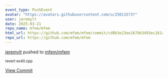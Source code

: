 ```yaml
---
event_type: PushEvent
avatar: "https://avatars.githubusercontent.com/u/25011573?"
user: jeremylt
date: 2025-03-21
repo_name: mfem/mfem
html_url: https://github.com/mfem/mfem/commit/cd0b3e23ee167bb3493ec161a2fb90df7f8bf9ee
repo_url: https://github.com/mfem/mfem
---
```


<a href='https://github.com/jeremylt' target='_blank'>jeremylt</a> pushed to <a href='https://github.com/mfem/mfem' target='_blank'>mfem/mfem</a>

<small>revert ex40.cpp</small>

<a href='https://github.com/mfem/mfem/commit/cd0b3e23ee167bb3493ec161a2fb90df7f8bf9ee' target='_blank'>View Commit</a>